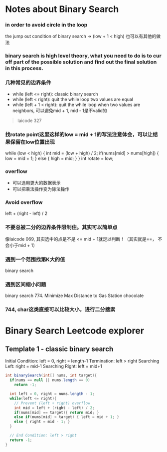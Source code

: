 # Notes about Binary Search
### in order to avoid circle in the loop
the jump out condition of binary search
-> (low + 1 < high)
也可以有其他的做法

### binary search is high level theory, what you need to do is to cur off part of the possible solution and find out the final solution in this process.

### 几种常见的边界条件
- while (left <= right): classic binary search
- while (left < right): quit the while loop two values are equal
- while (left + 1 < right): quit the while loop when two values are neighbors, 可以避免mid + 1, mid - 1是不valid的
>laicode 327

### 找rotate point这里这样的low = mid + 1的写法注意体会，可以让结果保留在low位置出现
while (low < high) {
    int mid = (low + high) / 2;
    if(nums[mid] > nums[high]) {
        low = mid + 1;
    } else {
        high = mid;
    }
}
int rotate = low;

### overflow
- 可以选用更大的数据表示
- 可以把乘法操作变为除法操作

### Avoid overflow
left + (right - left) / 2

### 不要总被二分的边界条件限制住。其实可以简单点
像laicode 069, 其实选中的点是不是 <= mid + 1就足以判断！（其实就是==， 不会小于mid + 1）

### 遇到一个范围找第K大的值
binary search

### 遇到区间缩小问题
binary search
774. Minimize Max Distance to Gas Station
chocolate

### 744, char这类直接可以比较大小，进行二分搜索

# Binary Search Leetcode explorer
## Template 1 - classic binary search
Initial Condition: left = 0, right = length-1
Termination: left > right
Searching Left: right = mid-1
Searching Right: left = mid+1
```java
int binarySearch(int[] nums, int target){
  if(nums == null || nums.length == 0)
    return -1;

  int left = 0, right = nums.length - 1;
  while(left <= right){
    // Prevent (left + right) overflow
    int mid = left + (right - left) / 2;
    if(nums[mid] == target){ return mid; }
    else if(nums[mid] < target) { left = mid + 1; }
    else { right = mid - 1; }
  }

  // End Condition: left > right
  return -1;
}
```